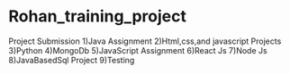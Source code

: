 # Rohan_training_project
Project Submission 
1)Java Assignment
2)Html,css,and javascript Projects
3)Python
4)MongoDb
5)JavaScript Assignment
6)React Js 
7)Node Js
8)JavaBasedSql Project
9)Testing
